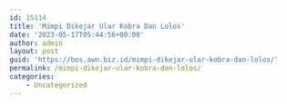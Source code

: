 ```yaml
---
id: 15114
title: 'Mimpi Dikejar Ular Kobra Dan Lolos'
date: '2023-05-17T05:44:56+00:00'
author: admin
layout: post
guid: 'https://bos.awn.biz.id/mimpi-dikejar-ular-kobra-dan-lolos/'
permalink: /mimpi-dikejar-ular-kobra-dan-lolos/
categories:
    - Uncategorized
---
```


